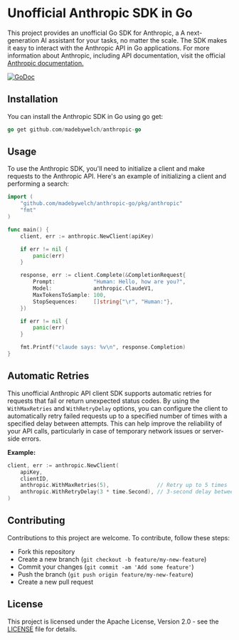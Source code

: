 # Unofficial Anthropic SDK in Go

This project provides an unofficial Go SDK for Anthropic, a A next-generation AI assistant for your tasks, no matter the scale. The SDK makes it easy to interact with the Anthropic API in Go applications. For more information about Anthropic, including API documentation, visit the official [Anthropic documentation.](https://console.anthropic.com/docs)

[![GoDoc](https://godoc.org/github.com/madebywelch/anthropic-go?status.svg)](https://pkg.go.dev/github.com/madebywelch/anthropic-go)

## Installation

You can install the Anthropic SDK in Go using go get:

```go
go get github.com/madebywelch/anthropic-go
```

## Usage

To use the Anthropic SDK, you'll need to initialize a client and make requests to the Anthropic API. Here's an example of initializing a client and performing a search:

```go
import (
    "github.com/madebywelch/anthropic-go/pkg/anthropic"
    "fmt"
)

func main() {
	client, err := anthropic.NewClient(apiKey)

	if err != nil {
		panic(err)
	}

	response, err := client.Complete(&CompletionRequest{
		Prompt:            "Human: Hello, how are you?",
		Model:             anthropic.ClaudeV1,
		MaxTokensToSample: 100,
		StopSequences:     []string{"\r", "Human:"},
	})

    if err != nil {
        panic(err)
    }

    fmt.Printf("claude says: %v\n", response.Completion)
}
```

## Automatic Retries

This unofficial Anthropic API client SDK supports automatic retries for requests that fail or return unexpected status codes. By using the `WithMaxRetries` and `WithRetryDelay` options, you can configure the client to automatically retry failed requests up to a specified number of times with a specified delay between attempts. This can help improve the reliability of your API calls, particularly in case of temporary network issues or server-side errors.

**Example:**

```go
client, err := anthropic.NewClient(
	apiKey,
	clientID,
	anthropic.WithMaxRetries(5),               // Retry up to 5 times
	anthropic.WithRetryDelay(3 * time.Second), // 3-second delay between retries
)
```

## Contributing

Contributions to this project are welcome. To contribute, follow these steps:

- Fork this repository
- Create a new branch (`git checkout -b feature/my-new-feature`)
- Commit your changes (`git commit -am 'Add some feature'`)
- Push the branch (`git push origin feature/my-new-feature`)
- Create a new pull request

## License

This project is licensed under the Apache License, Version 2.0 - see the [LICENSE](LICENSE) file for details.
